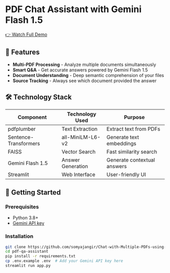 # PDF Chat Assistant with Gemini Flash 1.5

[👉 Watch Full Demo](https://drive.google.com/file/d/1ZvhgL1CbbqCdVoANSKeaOP6yYzj3ioey/view?usp=sharing)

## 📌 Features
- **Multi-PDF Processing** - Analyze multiple documents simultaneously
- **Smart Q&A** - Get accurate answers powered by Gemini Flash 1.5
- **Document Understanding** - Deep semantic comprehension of your files
- **Source Tracking** - Always see which document provided the answer

## 🛠️ Technology Stack
| Component           | Technology Used      | Purpose                     |
|---------------------|----------------------|-----------------------------|
| pdfplumber          | Text Extraction      | Extract text from PDFs       |
| Sentence-Transformers | all-MiniLM-L6-v2    | Generate text embeddings     |
| FAISS               | Vector Search        | Fast similarity search       |
| Gemini Flash 1.5    | Answer Generation    | Generate contextual answers  |
| Streamlit           | Web Interface        | User-friendly UI            |

## 🚀 Getting Started

### Prerequisites
- Python 3.8+
- [Gemini API key](https://ai.google.dev/)

### Installation
```bash
git clone https://github.com/somyajangir/Chat-with-Multiple-PDFs-using-RAG-and-Gemini-Flash.git
cd pdf-qa-assistant
pip install -r requirements.txt
cp .env.example .env  # Add your Gemini API key here
streamlit run app.py
